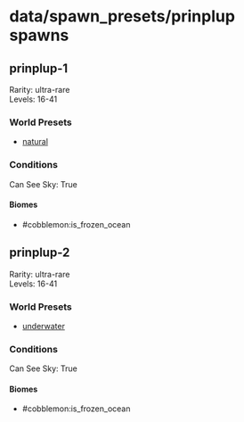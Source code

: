 # data/spawn_presets/prinplup spawns  
  
## prinplup-1  
Rarity: ultra-rare  
Levels: 16-41  
  
### World Presets  
* [natural](/data/spawn_data/natural.md)  
  
### Conditions  
Can See Sky: True  
  
#### Biomes  
  * #cobblemon:is_frozen_ocean
  
  
## prinplup-2  
Rarity: ultra-rare  
Levels: 16-41  
  
### World Presets  
* [underwater](/data/spawn_data/underwater.md)  
  
### Conditions  
Can See Sky: True  
  
#### Biomes  
  * #cobblemon:is_frozen_ocean
  
